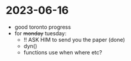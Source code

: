2023-06-16
==========
- good toronto progress
- for ~~monday~~ tuesday:
	- !! ASK HIM to send you the paper (done)
	- dyn()
	- functions use when where etc?
